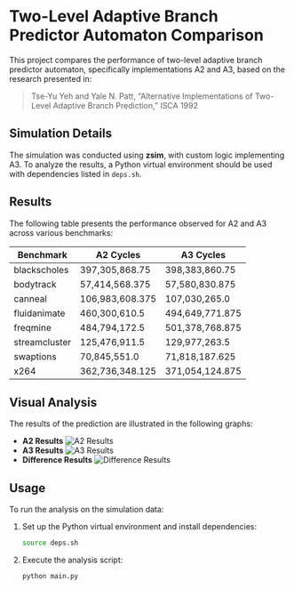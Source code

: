 # Two-Level Adaptive Branch Predictor Automaton Comparison

This project compares the performance of two-level adaptive branch predictor automaton, specifically implementations A2 and A3, based on the research presented in:

> Tse-Yu Yeh and Yale N. Patt, “Alternative Implementations of Two-Level Adaptive Branch Prediction,” ISCA 1992

## Simulation Details

The simulation was conducted using **zsim**, with custom logic implementing A3. To analyze the results, a Python virtual environment should be used with dependencies listed in `deps.sh`.

## Results

The following table presents the performance observed for A2 and A3 across various benchmarks:

| Benchmark       | A2 Cycles          | A3 Cycles          |
|---------------|------------------|------------------|
| blackscholes  | 397,305,868.75   | 398,383,860.75   |
| bodytrack     | 57,414,568.375   | 57,580,830.875   |
| canneal       | 106,983,608.375  | 107,030,265.0    |
| fluidanimate  | 460,300,610.5    | 494,649,771.875  |
| freqmine      | 484,794,172.5    | 501,378,768.875  |
| streamcluster | 125,476,911.5    | 129,977,263.5    |
| swaptions     | 70,845,551.0     | 71,818,187.625   |
| x264          | 362,736,348.125  | 371,054,124.875  |

## Visual Analysis

The results of the prediction are illustrated in the following graphs:

- **A2 Results**
  ![A2 Results](analysis-results/A2_results.png)
- **A3 Results**
  ![A3 Results](analysis-results/A3_results.png)
- **Difference Results**
  ![Difference Results](analysis-results/Diff_results.png)

## Usage

To run the analysis on the simulation data:
1. Set up the Python virtual environment and install dependencies:
   ```sh
   source deps.sh
   ```
2. Execute the analysis script:
   ```sh
   python main.py
   ```